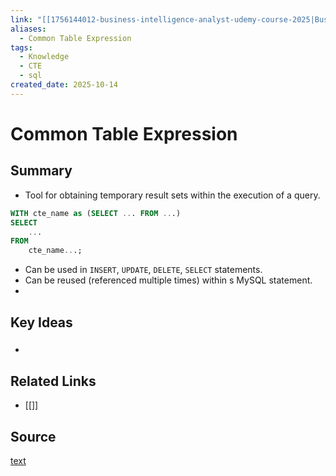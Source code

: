 ```yaml
---
link: "[[1756144012-business-intelligence-analyst-udemy-course-2025|Business Intelligence Analyst Udemy Course 2025]]"
aliases:
  - Common Table Expression
tags:
  - Knowledge
  - CTE
  - sql
created_date: 2025-10-14
---
```

# Common Table Expression
## Summary
- Tool for obtaining temporary result sets within the execution of a query.
```SQL
WITH cte_name as (SELECT ... FROM ...)
SELECT
	...
FROM
	cte_name...;
```

- Can be used in `INSERT`, `UPDATE`, `DELETE`, `SELECT` statements.
- Can be reused (referenced multiple times) within s MySQL statement.
- 







## Key Ideas
### 
- 
## Related Links
- [[]]
## Source
[text]()

